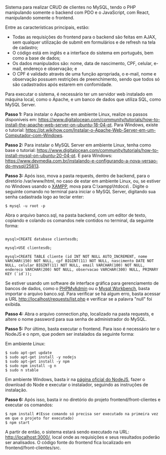 Sistema para realizar CRUD de clientes no MySQL, tendo o PHP manipulando somente o backend com PDO e o JavaScript, com React, manipulando somente o frontend.

Entre as características principais, estão:

<ul>
<li>Todas as requisições do frontend para o backend são feitas em AJAX, sem qualquer utilização de submit em formulários e de refresh na tela de cadastro;</li>
<li>O código está em inglês e a interface do sistema em português, bem como a base de dados;</li>
<li>Os dados manipulados são: nome, data de nascimento, CPF, celular, e-mail, endereço e observação; e</li>
<li>O CPF é validado através de uma função apropriada, o e-mail, nome e observação possuem restrições de preenchimento, sendo que todos só são cadastrados após estarem em confomidade.</li>
</ul> 

Para executar o sistema, é necessário ter um servidor web instalado em máquina local, como o Apache, e um banco de dados que utiliza SQL, como MySQL Server.

<b>Passo 1:</b> Para instalar o Apache em ambiente Linux, realize os passos disponíveis em: <a href="https://www.digitalocean.com/community/tutorials/how-to-install-the-apache-web-server-on-ubuntu-18-04-pt">https://www.digitalocean.com/community/tutorials/how-to-install-the-apache-web-server-on-ubuntu-18-04-pt</a>. Para Windows, existe o tutorial: <a href="https://pt.wikihow.com/Instalar-o-Apache-Web-Server-em-um-Computador-com-Windows">https://pt.wikihow.com/Instalar-o-Apache-Web-Server-em-um-Computador-com-Windows</a>. 

<b>Passo 2:</b> Para instalar o MySQL Server em ambiente Linux, tenha como base o tutorial: <a href="https://www.digitalocean.com/community/tutorials/how-to-install-mysql-on-ubuntu-20-04-pt">https://www.digitalocean.com/community/tutorials/how-to-install-mysql-on-ubuntu-20-04-pt</a>. E para Windows: <a href="https://www.devmedia.com.br/instalando-e-configurando-a-nova-versao-do-mysql/25813">https://www.devmedia.com.br/instalando-e-configurando-a-nova-versao-do-mysql/25813</a>.

<b>Passo 3:</b> Após isso, mova a pasta requests, dentro de backend, para o diretório /var/www/html, no caso de estar em ambiente Linux, ou, se estiver no Windows usando o <a href="https://www.apachefriends.org/pt_br/index.html">XAMPP</a>, mova para C:\xampp\htdocs\ . Digite o seguinte comando no terminal para iniciar o MySQL Server, digitando sua senha cadastrada logo ao teclar enter:

```console
$ mysql -u root -p
```
Abra o arquivo banco.sql, na pasta backend, com um editor de texto, copiando e colando os comandos nele contidos no terminal, da seguinte forma:

```console

mysql>CREATE database clientesdb;

mysql>USE clientesdb;

mysql>CREATE TABLE cliente (id INT NOT NULL AUTO_INCREMENT, nome VARCHAR(150) NOT NULL, cpf BIGINT(11) NOT NULL, nascimento DATE NOT NULL, celular BIGINT(11) NOT NULL, email VARCHAR(100) NOT NULL, endereco VARCHAR(200) NOT NULL, observacao VARCHAR(300) NULL, PRIMARY KEY (`id`));

```

Se estiver usando um software de interface gráfica para gerenciamento de bancos de dados, como o <a href="https://www.phpmyadmin.net/">PHPMyAdmin</a> ou o <a href="https://dev.mysql.com/downloads/workbench/">Mysql Workbench</a>, basta importar o arquivo banco.sql. Para verificar se há algum erro, basta acessar a URL <a href="http://localhost/requests/list.php">http://localhost/requests/list.php</a> e verificar se a palavra "null" foi exibida.

<b>Passo 4:</b> Abra o arquivo connection.php, localizado na pasta requests, e altere o nome password para sua senha de administrador do MySQL. 

<b>Passo 5:</b> Por último, basta executar o frontend. Para isso é necessário ter o NodeJS e o npm, que podem ser instalados da seguinte forma:

Em ambiente Linux:

```console
$ sudo apt-get update
$ sudo apt-get install -y nodejs
$ sudo apt-get install -y npm
$ sudo npm install -g n
$ sudo n stable
```	

<p>Em ambiente Windows, basta ir na <a href="https://www.nodejs.org/en">página oficial do NodeJS</a>, fazer o download do Node e executar o instalador, seguindo as instruções de instalação.</p>

<b>Passo 6:</b> Após isso, basta ir no diretório do projeto frontend/front-clientes e executar os comandos:

```console
$ npm install #(Esse comando só precisa ser executado na primeira vez em que o projeto for executado)
$ npm start
```

A partir de então, o sistema estará sendo executado na URL: <a href="http://localhost:3000/">http://localhost:3000/</a>, local onde as requisições e seus resultados poderão ser analisados. O código fonte do frontend fica localizado em frontend/front-clientes/src.